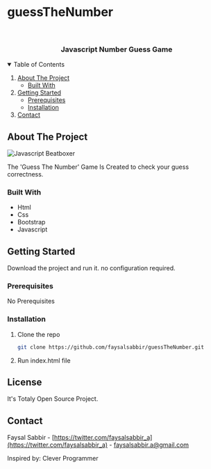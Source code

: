 # guessTheNumber

<!-- PROJECT LOGO -->
<br />
<p align="center">

  <h3 align="center">Javascript Number Guess Game</h3>
</p>


<!-- TABLE OF CONTENTS -->
<details open="open">
  <summary>Table of Contents</summary>
  <ol>
    <li>
      <a href="#about-the-project">About The Project</a>
      <ul>
        <li><a href="#built-with">Built With</a></li>
      </ul>
    </li>
    <li>
      <a href="#getting-started">Getting Started</a>
      <ul>
        <li><a href="#prerequisites">Prerequisites</a></li>
        <li><a href="#installation">Installation</a></li>
      </ul>
    </li>
    <li><a href="#contact">Contact</a></li>
  </ol>
</details>



<!-- ABOUT THE PROJECT -->
## About The Project

<img src="https://user-images.githubusercontent.com/74638413/101004581-cc0b8c80-358a-11eb-9153-4a67486a2d92.png" alt="Javascript Beatboxer">

The 'Guess The Number' Game Is Created to check your guess correctness.

### Built With

* Html
* Css
* Bootstrap
* Javascript

<!-- GETTING STARTED -->
## Getting Started

Download the project and run it. no configuration required.

### Prerequisites

No Prerequisites

### Installation

1. Clone the repo
   ```sh
   git clone https://github.com/faysalsabbir/guessTheNumber.git
   ```
2. Run  index.html file 


<!-- LICENSE -->
## License

It's Totaly Open Source Project.


<!-- CONTACT -->
## Contact

Faysal Sabbir - [https://twitter.com/faysalsabbir_a](https://twitter.com/faysalsabbir_a) - faysalsabbir.a@gmail.com

<!--Project Link: [Guess The Number](https://github.com/faysalsabbir/guessTheNumber)-->
Inspired by: Clever Programmer


